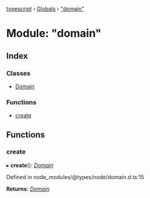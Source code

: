 [typescript](../README.md) › [Globals](../globals.md) › ["domain"](_domain_.md)

# Module: "domain"

## Index

### Classes

* [Domain](../classes/_domain_.domain.md)

### Functions

* [create](_domain_.md#create)

## Functions

###  create

▸ **create**(): *[Domain](../classes/_domain_.domain.md)*

Defined in node_modules/@types/node/domain.d.ts:15

**Returns:** *[Domain](../classes/_domain_.domain.md)*
